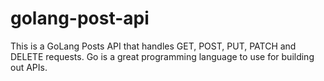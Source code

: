 # golang-post-api
This is a GoLang Posts API that handles GET, POST, PUT, PATCH and DELETE requests.  Go is a great programming language to use for building out APIs.

